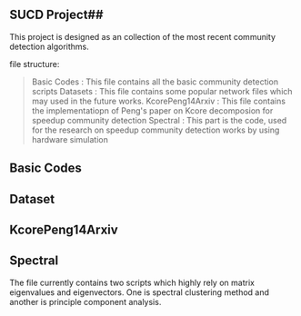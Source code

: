 ## SUCD Project##
This project is designed as an collection of the most recent community detection algorithms.

file structure:
> Basic Codes : This file contains all the basic community detection scripts
> Datasets : This file contains some popular network files which may used in the future  works.
> KcorePeng14Arxiv : This file contains the implementatiopn of Peng's paper on Kcore decomposion for speedup community detection
> Spectral : This part is the code, used for the research on speedup community detection works by using hardware simulation


Basic Codes
--------------


Dataset
-------------

KcorePeng14Arxiv
-------------

Spectral
------------
The file currently contains two scripts which highly rely on matrix eigenvalues and eigenvectors. One is spectral clustering method and another is principle component analysis.

